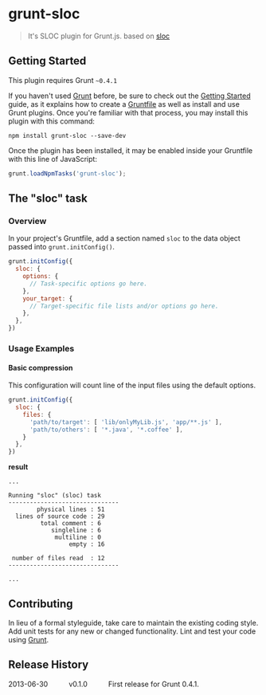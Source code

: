 # grunt-sloc

> It's SLOC plugin for Grunt.js. based on [sloc](https://npmjs.org/package/sloc)

## Getting Started
This plugin requires Grunt `~0.4.1`

If you haven't used [Grunt](http://gruntjs.com/) before, be sure to check out the [Getting Started](http://gruntjs.com/getting-started) guide, as it explains how to create a [Gruntfile](http://gruntjs.com/sample-gruntfile) as well as install and use Grunt plugins. Once you're familiar with that process, you may install this plugin with this command:

```shell
npm install grunt-sloc --save-dev
```

Once the plugin has been installed, it may be enabled inside your Gruntfile with this line of JavaScript:

```js
grunt.loadNpmTasks('grunt-sloc');
```

## The "sloc" task

### Overview
In your project's Gruntfile, add a section named `sloc` to the data object passed into `grunt.initConfig()`.

```js
grunt.initConfig({
  sloc: {
    options: {
      // Task-specific options go here.
    },
    your_target: {
      // Target-specific file lists and/or options go here.
    },
  },
})
```

<!--
### Options

#### options.separator
Type: `String`
Default value: `',  '`

A string value that is used to do something with whatever.

#### options.punctuation
Type: `String`
Default value: `'.'`

A string value that is used to do something else with whatever else.
-->

### Usage Examples

<!--
#### Default Options
In this example, the default options are used to do something with whatever. So if the `testing` file has the content `Testing` and the `123` file had the content `1 2 3`, the generated result would be `Testing, 1 2 3.`
-->

#### Basic compression
This configuration will count line of the input files using the default options.

```js
grunt.initConfig({
  sloc: {
    files: {
      'path/to/target': [ 'lib/onlyMyLib.js', 'app/**.js' ],
      'path/to/others': [ '*.java', '*.coffee' ],
    }
  },
})
```

**result**

```
...

Running "sloc" (sloc) task
-------------------------------
        physical lines : 51
  lines of source code : 29
         total comment : 6
            singleline : 6
             multiline : 0
                 empty : 16

 number of files read  : 12
-------------------------------

...
```

<!--
#### Custom Options
In this example, custom options are used to do something else with whatever else. So if the `testing` file has the content `Testing` and the `123` file had the content `1 2 3`, the generated result in this case would be `Testing: 1 2 3 !!!`

```js
grunt.initConfig({
  sloc: {
    options: {
      separator: ': ',
      punctuation: ' !!!',
    },
    files: {
      'dest/default_options': ['src/testing', 'src/123'],
    },
  },
})
```
-->

## Contributing
In lieu of a formal styleguide, take care to maintain the existing coding style. Add unit tests for any new or changed functionality. Lint and test your code using [Grunt](http://gruntjs.com/).

## Release History
2013-06-30   v0.1.0   First release for Grunt 0.4.1.
